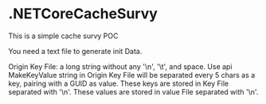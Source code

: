 # .NETCoreCacheSurvy
This is a simple cache survy POC 

You need a text file to generate init Data.

Origin Key File: a long string without any '\n', '\t', and space. 
Use api MakeKeyValue string in Origin Key File will be separated every 5 chars as a key, pairing with a GUID as value. These keys are stored in Key File separated with '\n'. These values are stored in value File separated with '\n'.
